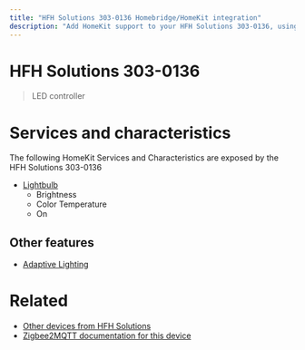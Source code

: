 ```yaml
---
title: "HFH Solutions 303-0136 Homebridge/HomeKit integration"
description: "Add HomeKit support to your HFH Solutions 303-0136, using Homebridge, Zigbee2MQTT and homebridge-z2m."
---
```

<!---
This file has been GENERATED using src/docgen/docgen.ts
DO NOT EDIT THIS FILE MANUALLY!
-->
# HFH Solutions 303-0136
> LED controller


# Services and characteristics
The following HomeKit Services and Characteristics are exposed by
the HFH Solutions 303-0136

* [Lightbulb](../../light.md)
  * Brightness
  * Color Temperature
  * On

## Other features
* [Adaptive Lighting](../../light.md)

# Related
* [Other devices from HFH Solutions](../index.md#hfh_solutions)
* [Zigbee2MQTT documentation for this device](https://www.zigbee2mqtt.io/devices/303-0136.html)
